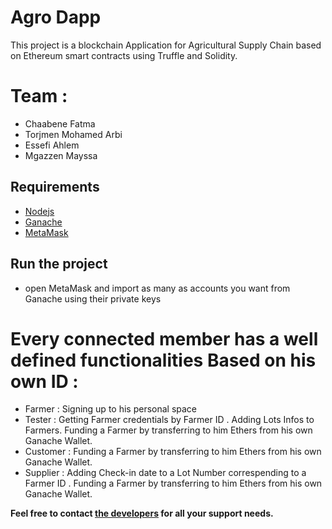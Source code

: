 # Agro Dapp

This project is a blockchain Application for Agricultural Supply Chain based on Ethereum smart contracts using Truffle and Solidity.

# Team : 
  - Chaabene Fatma
  - Torjmen Mohamed Arbi
  - Essefi Ahlem
  - Mgazzen Mayssa

## Requirements
* [Nodejs](https://nodejs.org/en/download/)
* [Ganache](https://trufflesuite.com/ganache/)
* [MetaMask](https://metamask.io/download.html)

## Run the project

- open MetaMask and import as many as accounts you want from Ganache using their private keys

# Every connected member has a well defined functionalities Based on his own ID :
   - Farmer : 
        Signing up to his personal space
   - Tester : 
        Getting Farmer credentials by Farmer ID .
        Adding Lots Infos to Farmers.
        Funding a Farmer by transferring to him Ethers from his own Ganache Wallet.
   - Customer : 
        Funding a Farmer by transferring to him Ethers from his own Ganache Wallet.
   - Supplier : 
        Adding Check-in date to a Lot Number correspending to a Farmer ID .
        Funding a Farmer by transferring to him Ethers from his own Ganache Wallet.



**Feel free to contact [the developers](mailto:chaabenefatma@gmail.com) for all your support needs.**
